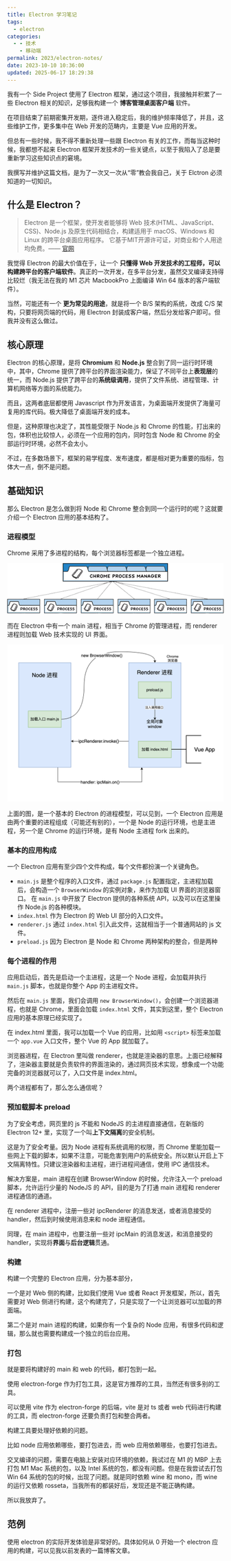 ```yaml
---
title: Electron 学习笔记
tags:
  - electron
categories:
  - - 技术
    - 移动端
permalink: 2023/electron-notes/
date: 2023-10-10 10:36:00
updated: 2025-06-17 18:29:38
---
```

我有一个 Side Project 使用了 Electron 框架，通过这个项目，我接触并积累了一些 Electron 相关的知识，足够我构建一个 **博客管理桌面客户端** 软件。

在项目结束了前期密集开发期，逐件进入稳定后，我的维护频率降低了，并且，这些维护工作，更多集中在 Web 开发的范畴内，主要是 Vue 应用的开发。

但总有一些时候，我不得不重新处理一些跟 Electron 有关的工作，而每当这种时候，我都想不起来 Electron 框架开发技术的一些关键点，以至于我陷入了总是要重新学习这些知识点的窘境。

我撰写并维护这篇文档，是为了一次又一次从“零”教会我自己，关于 Elctron 必须知道的一切知识。

<!--more-->

## 什么是 Electron？

> Electron 是一个框架，使开发者能够将 Web 技术(HTML、JavaScript、CSS)、Node.js 及原生代码相结合，构建适用于 macOS、Windows 和 Linux 的跨平台桌面应用程序。 它基于MIT开源许可证，对商业和个人用途均免费。—— [官网](https://www.electronjs.org/zh/docs/latest/why-electon) 

我觉得 Electron 的最大价值在于，让一个 **只懂得 Web 开发技术的工程师，可以构建跨平台的客户端软件**。真正的一次开发，在多平台分发，虽然交叉编译支持得比较烂（我无法在我的 M1 芯片 MacbookPro 上面编译 Win 64 版本的客户端软件）。

当然，可能还有一个 **更为常见的用途**，就是将一个 B/S 架构的系统，改成 C/S 架构，只要将网页端的代码，用 Electron 封装成客户端，然后分发给客户即可。但我并没有这么做过。

## 核心原理

Electron 的核心原理，是将 **Chromium** 和 **Node.js** 整合到了同一运行时环境中，其中，Chrome 提供了跨平台的界面渲染能力，保证了不同平台上**表现层**的统一，而 Node.js 提供了跨平台的**系统级调用**，提供了文件系统、进程管理、计算机网络等方面的系统能力。

而且，这两者底层都使用 Javascript 作为开发语言，为桌面端开发提供了海量可复用的库代码。极大降低了桌面端开发的成本。

但是，这种原理也决定了，其性能受限于 Node.js 和 Chrome 的性能，打出来的包，体积也比较惊人，必须在一个应用的包内，同时包含 Node 和 Chrome 的全部运行时环境，必然不会太小。

不过，在多数场景下，框架的易学程度、发布速度，都是相对更为重要的指标，包体大一点，倒不是问题。

## 基础知识

那么 Electron 是怎么做到将 Node 和 Chrome 整合到同一个运行时的呢？这就要介绍一个 Electron 应用的基本结构了。

### 进程模型

Chrome 采用了多进程的结构，每个浏览器标签都是一个独立进程。

![](../../images/2023/10/process-model-of-chrome.png)

而在 Electron 中有一个 main 进程，相当于 Chrome 的管理进程，而 renderer 进程则加载 Web 技术实现的 UI 界面。

![](../../images/2023/10/electron-process-model.png)

上面的图，是一个基本的 Electron 的进程模型，可以见到，一个 Electron 应用是由两个重要的进程组成（可能还有别的），一个是 Node 的运行环境，也是主进程，另一个是 Chrome 的运行环境，是有 Node 主进程 fork 出来的。

### 基本的应用构成

一个 Electron 应用有至少四个文件构成，每个文件都扮演一个关键角色。

- `main.js` 是整个程序的入口文件，通过 `package.js` 配置指定，主进程加载后，会构造一个 `BrowserWindow` 的实例对象，来作为加载 UI 界面的浏览器窗口。 在 `main.js` 中开放了 Electron 提供的各种系统 API，以及可以在这里操作 Node.js 的各种模块。
- `index.html` 作为 Electron 的 Web UI 部分的入口文件。
- `renderer.js` 通过 `index.html` 引入此文件，这就相当于一个普通网站的 js 文件。
- `preload.js` 因为 Electron 是 Node 和 Chrome 两种架构的整合，但是两种

### 每个进程的作用

应用启动后，首先是启动一个主进程，这是一个 Node 进程，会加载并执行 `main.js` 脚本，也就是你整个 App 的主进程文件。

然后在 `main.js` 里面，我们会调用 `new BrowserWindow()`，会创建一个浏览器进程，也就是 Chrome，里面会加载 `index.html` 文件，其实到这里，整个 Electron 应用的基本原理已经实现了。

在 index.html 里面，我可以加载一个 Vue 的应用，比如用 `<script>` 标签来加载一个 `app.vue` 入口文件，整个 Vue 的 App 就加载了。

浏览器进程，在 Electron 里叫做 renderer，也就是渲染器的意思。上面已经解释了，渲染器主要就是负责软件的界面渲染的，通过网页技术实现，想象成一个功能完备的浏览器就可以了，入口文件是 index.html。

两个进程都有了，那么怎么通信呢？

### 预加载脚本 preload

为了安全考虑，网页里的 js 不能和 NodeJS 的主进程直接通信，在新版的 Electron 12+ 里，实现了一个叫**上下文隔离**的安全机制。

这是为了安全考量。因为 Node 进程有系统调用的权限，而 Chrome 里能加载一些网上下载的脚本，如果不注意，可能危害到用户的系统安全。所以默认开启上下文隔离特性。只建议渲染器和主进程，进行进程间通信，使用 IPC 通信技术。

解决方案是，main 进程在创建 BrowserWindow 的时候，允许注入一个 preload 脚本，允许运行少量的 NodeJS 的 API，目的是为了打通 main 进程和 renderer 进程通信的通道。

在 renderer 进程中，注册一些对 ipcRenderer 的消息发送，或者消息接受的 handler，然后到时候使用消息来和 node 进程通信。

同理，在 main 进程中，也要注册一些对 ipcMain 的消息发送，和消息接受的 handler，实现将**界面**与**后台逻辑**贯通。

### 构建

构建一个完整的 Electron 应用，分为基本部分，

一个是对 Web 侧的构建，比如我们使用 Vue 或者 React 开发框架，所以，首先需要对 Web 侧进行构建，这个构建完了，只是实现了一个让浏览器可以加载的界面端。

第二个是对 main 进程的构建，如果你有一个复杂的 Node 应用，有很多代码和逻辑，那么就也需要构建成一个独立的后台应用。

### 打包

就是要将构建好的 main 和 web 的代码，都打包到一起。

使用 electron-forge 作为打包工具，这是官方推荐的工具，当然还有很多别的工具。

可以使用 vite 作为 electron-forge 的后端，vite 是对 ts 或者 web 代码进行构建的工具，而 electron-forge 还要负责打包和整合两者。

构建工具要处理好依赖的问题。

比如 node 应用依赖哪些，要打包进去，而 web 应用依赖哪些，也要打包进去。

交叉编译的问题，需要在电脑上安装对应环境的依赖，我试过在 M1 的 MBP 上去打包 M1 Mac 系统的包，以及 Intel 系统的包，都没有问题。但是在我尝试去打包 Win 64 系统的包的时候，出现了问题。就是同时依赖 wine 和 mono，而 wine 的运行又依赖 rosseta，当我所有的都装好后，发现还是不能正确构建。

所以我放弃了。

## 范例

使用 electron 的实际开发体验是非常好的。具体如何从 0 开始一个 electron 应用的构建，可以见我以前发表的一篇博客文章。


